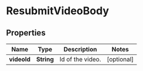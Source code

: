 
# ResubmitVideoBody

## Properties
Name | Type | Description | Notes
------------ | ------------- | ------------- | -------------
**videoId** | **String** | Id of the video. |  [optional]



